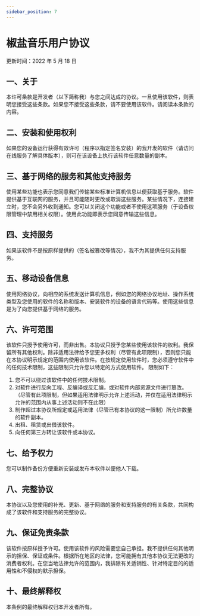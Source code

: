 ```yaml
---
sidebar_position: 7
---
```


# 椒盐音乐用户协议

更新时间：2022 年 5 月 18 日

## 一、关于

本许可条款是开发者（以下简称我）与您之间达成的协议。一旦使用该软件，则表明您接受这些条款。如果您不接受这些条款，请不要使用该软件。请阅读本条款的内容。

## 二、安装和使用权利

如果您的设备运行获得有效许可（程序以指定签名安装）的我开发的软件（请访问在线服务了解具体版本），则可在该设备上执行该软件任意数量的副本。

## 三、基于网络的服务和其他支持服务

使用某些功能也表示您同意我们传输某些标准计算机信息以便获取基于服务。软件提供基于互联网的服务，并且可能随时更改或取消这些服务。某些情况下，连接建立时，您不会另外收到通知。您可以关闭这个功能或者不使用这项服务（于设备权限管理中禁用相关权限）。使用此功能即表示您同意传输这些信息。

## 四、支持服务

如果该软件不是按原样提供的（签名被篡改等情况），我不为其提供任何支持服务。

## 五、移动设备信息

使用网络协议，向相应的系统发送计算机信息，例如您的网络协议地址、操作系统类型及您使用的软件的名称和版本、安装软件的设备的语言代码等。使用这些信息是为了向您提供基于网络的服务。

## 六、许可范围

该软件只授予使用许可，而非出售。本协议只授予您某些使用该软件的权利。我保留所有其他权利。除非适用法律给予您更多权利（尽管有此项限制），否则您只能在本协议明示规定的范围内使用该软件。在按规定使用软件时，您必须遵守软件中的任何技术限制，这些限制只允许您以特定的方式使用软件。
限制如下：
1. 您不可以绕过该软件中的任何技术限制。
2. 对软件进行反向工程、反编译或反汇编，或对软件内部资源文件进行篡改。（尽管有此项限制，但如果适用法律明示允许上述活动，并仅在适用法律明示允许的范围内从事上述活动则不在此限）
3. 制作超过本协议所规定或适用法律（尽管已有本协议的这一限制）所允许数量的软件副本。
4. 出租、租赁或出借该软件。
5. 向任何第三方转让该软件或本协议。

## 七、给予权力

您可以制作备份方便重新安装或发布本软件以便他人下载。

## 八、完整协议

本协议以及您使用的补充、更新、基于网络的服务和支持服务的有关条款，共同构成了该软件和支持服务的完整协议。

## 九、保证免责条款

该软件按原样授予许可。使用该软件的风险需要您自己承担。我不提供任何其他明示的担保、保证或条件。根据所在地区的法律，您可能拥有其他本协议无法更改的消费者权利。在您当地法律允许的范围内，我排除有关适销性、针对特定目的的适用性和不侵权的默示担保。

## 十、最终解释权

本条例的最终解释权归本开发者所有。